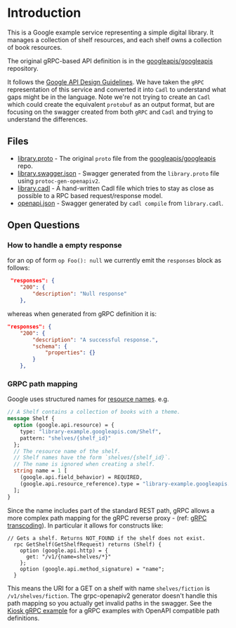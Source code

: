 # Introduction

This is a Google example service representing a simple digital library.
It manages a collection of shelf resources, and each shelf owns a collection
of book resources.

The original gRPC-based API definition is in the [googleapis/googleapis](https://github.com/googleapis/googleapis/) repository.

It follows the [Google API Design Guidelines](https://cloud.google.com/apis/design). We have taken the `gRPC` representation of this service and converted it into `Cadl` to understand what gaps might be in the language. Note we're not trying to create an `Cadl` which could create the equivalent `protobuf` as an output format, but are focusing on the swagger created from both `gRPC` and `Cadl` and trying to understand the differences.

## Files

- [library.proto](library.proto) - The original `proto` file from the [googleapis/googleapis](https://github.com/googleapis/googleapis/tree/master/google/example/library) repo.
- [library.swagger.json](library.swagger.json) - Swagger generated from the `library.proto` file using `protoc-gen-openapiv2`.
- [library.cadl](library.cadl) - A hand-written Cadl file which tries to stay as close as possible to a RPC based request/response model.
- [openapi.json](openapi.json) - Swagger generated by `cadl compile` from `library.cadl`.

## Open Questions

### How to handle a empty response

for an op of form `op Foo(): null` we currently emit the `responses` block as follows:

```json
 "responses": {
    "200": {
        "description": "Null response"
    },
```

whereas when generated from gRPC definition it is:

```json
"responses": {
    "200": {
        "description": "A successful response.",
        "schema": {
            "properties": {}
        }
    },
```

### GRPC path mapping

Google uses structured names for [resource names](https://cloud.google.com/apis/design/resource_names). e.g.

```protobuf
// A Shelf contains a collection of books with a theme.
message Shelf {
  option (google.api.resource) = {
    type: "library-example.googleapis.com/Shelf",
    pattern: "shelves/{shelf_id}"
  };
  // The resource name of the shelf.
  // Shelf names have the form `shelves/{shelf_id}`.
  // The name is ignored when creating a shelf.
  string name = 1 [
    (google.api.field_behavior) = REQUIRED,
    (google.api.resource_reference).type = "library-example.googleapis.com/Shelf"
  ];
}
```

Since the name includes part of the standard REST path, gRPC allows a more complex path mapping for the gRPC reverse proxy - (ref: [gRPC transcoding](https://cloud.google.com/endpoints/docs/grpc-service-config/reference/rpc/google.api#google.api.HttpRule)). In particular it allows for constructs like:

```
// Gets a shelf. Returns NOT_FOUND if the shelf does not exist.
  rpc GetShelf(GetShelfRequest) returns (Shelf) {
    option (google.api.http) = {
      get: "/v1/{name=shelves/*}"
    };
    option (google.api.method_signature) = "name";
  }
```

This means the URI for a GET on a shelf with name `shelves/fiction` is `/v1/shelves/fiction`. The grpc-openapiv2 generator doesn't handle this path mapping so you actually get invalid paths in the swagger. See the [Kiosk gRPC example](../grpc-kiosk-example) for a gRPC examples with OpenAPI compatible path definitions.
